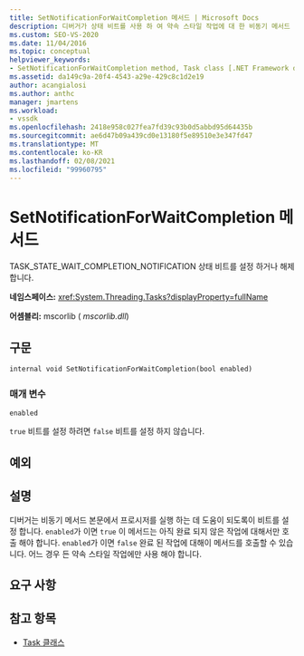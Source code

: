 ```yaml
---
title: SetNotificationForWaitCompletion 메서드 | Microsoft Docs
description: 디버거가 상태 비트를 사용 하 여 약속 스타일 작업에 대 한 비동기 메서드 본문의 단계를 진행 하는 방법을 알아봅니다.
ms.custom: SEO-VS-2020
ms.date: 11/04/2016
ms.topic: conceptual
helpviewer_keywords:
- SetNotificationForWaitCompletion method, Task class [.NET Framework debug engines]
ms.assetid: da149c9a-20f4-4543-a29e-429c8c1d2e19
author: acangialosi
ms.author: anthc
manager: jmartens
ms.workload:
- vssdk
ms.openlocfilehash: 2418e958c027fea7fd39c93b0d5abbd95d64435b
ms.sourcegitcommit: ae6d47b09a439cd0e13180f5e89510e3e347fd47
ms.translationtype: MT
ms.contentlocale: ko-KR
ms.lasthandoff: 02/08/2021
ms.locfileid: "99960795"
---
```

# <a name="setnotificationforwaitcompletion-method"></a>SetNotificationForWaitCompletion 메서드
TASK_STATE_WAIT_COMPLETION_NOTIFICATION 상태 비트를 설정 하거나 해제 합니다.

 **네임스페이스:** <xref:System.Threading.Tasks?displayProperty=fullName>

 **어셈블리:** mscorlib ( *mscorlib.dll*)

## <a name="syntax"></a>구문

```vb
internal void SetNotificationForWaitCompletion(bool enabled)
```

### <a name="parameters"></a>매개 변수
 `enabled`

 `true` 비트를 설정 하려면 `false` 비트를 설정 하지 않습니다.

## <a name="exceptions"></a>예외

## <a name="remarks"></a>설명
 디버거는 비동기 메서드 본문에서 프로시저를 실행 하는 데 도움이 되도록이 비트를 설정 합니다. `enabled`가 이면 `true` 이 메서드는 아직 완료 되지 않은 작업에 대해서만 호출 해야 합니다. `enabled`가 이면 `false` 완료 된 작업에 대해이 메서드를 호출할 수 있습니다. 어느 경우 든 약속 스타일 작업에만 사용 해야 합니다.

## <a name="requirements"></a>요구 사항

## <a name="see-also"></a>참고 항목
- [Task 클래스](../../extensibility/debugger/task-class-internal-members.md)
